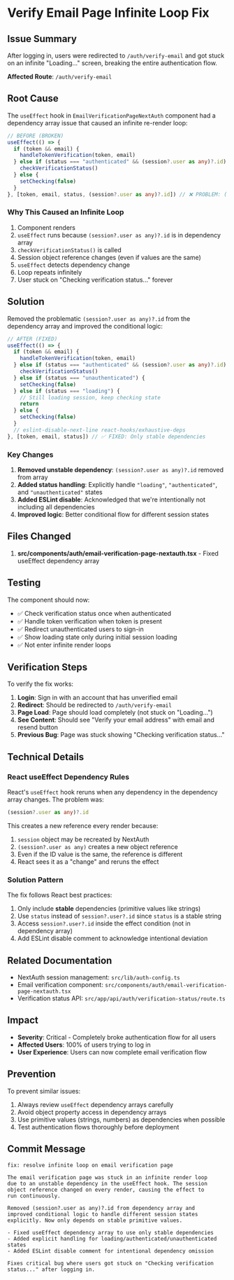 # Verify Email Page Infinite Loop Fix

## Issue Summary

After logging in, users were redirected to `/auth/verify-email` and got stuck on an infinite "Loading..." screen, breaking the entire authentication flow.

**Affected Route**: `/auth/verify-email`

## Root Cause

The `useEffect` hook in `EmailVerificationPageNextAuth` component had a dependency array issue that caused an infinite re-render loop:

```typescript
// BEFORE (BROKEN)
useEffect(() => {
  if (token && email) {
    handleTokenVerification(token, email)
  } else if (status === "authenticated" && (session?.user as any)?.id) {
    checkVerificationStatus()
  } else {
    setChecking(false)
  }
}, [token, email, status, (session?.user as any)?.id]) // ❌ PROBLEM: (session?.user as any)?.id changes every render
```

### Why This Caused an Infinite Loop

1. Component renders
2. `useEffect` runs because `(session?.user as any)?.id` is in dependency array
3. `checkVerificationStatus()` is called
4. Session object reference changes (even if values are the same)
5. `useEffect` detects dependency change
6. Loop repeats infinitely
7. User stuck on "Checking verification status..." forever

## Solution

Removed the problematic `(session?.user as any)?.id` from the dependency array and improved the conditional logic:

```typescript
// AFTER (FIXED)
useEffect(() => {
  if (token && email) {
    handleTokenVerification(token, email)
  } else if (status === "authenticated" && (session?.user as any)?.id) {
    checkVerificationStatus()
  } else if (status === "unauthenticated") {
    setChecking(false)
  } else if (status === "loading") {
    // Still loading session, keep checking state
    return
  } else {
    setChecking(false)
  }
  // eslint-disable-next-line react-hooks/exhaustive-deps
}, [token, email, status]) // ✅ FIXED: Only stable dependencies
```

### Key Changes

1. **Removed unstable dependency**: `(session?.user as any)?.id` removed from array
2. **Added status handling**: Explicitly handle `"loading"`, `"authenticated"`, and `"unauthenticated"` states
3. **Added ESLint disable**: Acknowledged that we're intentionally not including all dependencies
4. **Improved logic**: Better conditional flow for different session states

## Files Changed

1. **src/components/auth/email-verification-page-nextauth.tsx** - Fixed useEffect dependency array

## Testing

The component should now:
- ✅ Check verification status once when authenticated
- ✅ Handle token verification when token is present
- ✅ Redirect unauthenticated users to sign-in
- ✅ Show loading state only during initial session loading
- ✅ Not enter infinite render loops

## Verification Steps

To verify the fix works:

1. **Login**: Sign in with an account that has unverified email
2. **Redirect**: Should be redirected to `/auth/verify-email`
3. **Page Load**: Page should load completely (not stuck on "Loading...")
4. **See Content**: Should see "Verify your email address" with email and resend button
5. **Previous Bug**: Page was stuck showing "Checking verification status..."

## Technical Details

### React useEffect Dependency Rules

React's `useEffect` hook reruns when any dependency in the dependency array changes. The problem was:

```typescript
(session?.user as any)?.id
```

This creates a new reference every render because:
1. `session` object may be recreated by NextAuth
2. `(session?.user as any)` creates a new object reference
3. Even if the ID value is the same, the reference is different
4. React sees it as a "change" and reruns the effect

### Solution Pattern

The fix follows React best practices:
1. Only include **stable** dependencies (primitive values like strings)
2. Use `status` instead of `session?.user?.id` since `status` is a stable string
3. Access `session?.user?.id` inside the effect condition (not in dependency array)
4. Add ESLint disable comment to acknowledge intentional deviation

## Related Documentation

- NextAuth session management: `src/lib/auth-config.ts`
- Email verification component: `src/components/auth/email-verification-page-nextauth.tsx`
- Verification status API: `src/app/api/auth/verification-status/route.ts`

## Impact

- **Severity**: Critical - Completely broke authentication flow for all users
- **Affected Users**: 100% of users trying to log in
- **User Experience**: Users can now complete email verification flow

## Prevention

To prevent similar issues:
1. Always review `useEffect` dependency arrays carefully
2. Avoid object property access in dependency arrays
3. Use primitive values (strings, numbers) as dependencies when possible
4. Test authentication flows thoroughly before deployment

## Commit Message

```
fix: resolve infinite loop on email verification page

The email verification page was stuck in an infinite render loop
due to an unstable dependency in the useEffect hook. The session
object reference changed on every render, causing the effect to
run continuously.

Removed (session?.user as any)?.id from dependency array and
improved conditional logic to handle different session states
explicitly. Now only depends on stable primitive values.

- Fixed useEffect dependency array to use only stable dependencies
- Added explicit handling for loading/authenticated/unauthenticated states
- Added ESLint disable comment for intentional dependency omission

Fixes critical bug where users got stuck on "Checking verification
status..." after logging in.
```
